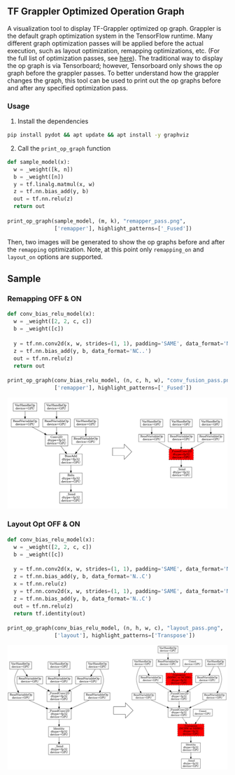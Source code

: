 ## TF Grappler Optimized Operation Graph

A visualization tool to display TF-Grappler optimized op graph. Grappler is the
default graph optimization system in the TensorFlow runtime. Many different
graph optimization passes will be applied before the actual execution, such as
layout optimization, remapping optimizations, etc. (For the full list of
optimization passes, see
[here](https://www.tensorflow.org/guide/graph_optimization)). The traditional
way to display the op graph is via Tensorboard; however, Tensorboard only shows
the op graph before the grappler passes. To better understand how the grappler
changes the graph, this tool can be used to print out the op graphs before and
after any specified optimization pass.

### Usage
1. Install the dependencies
```bash
pip install pydot && apt update && apt install -y graphviz
```
2. Call the `print_op_graph` function
```python
def sample_model(x):
  w = _weight([k, n])
  b = _weight([n])
  y = tf.linalg.matmul(x, w)
  z = tf.nn.bias_add(y, b)
  out = tf.nn.relu(z)
  return out
 
print_op_graph(sample_model, (m, k), "remapper_pass.png",
               ['remapper'], highlight_patterns=['_Fused'])
```
Then, two images will be generated to show the op graphs before and after the
`remapping` optimization. Note, at this point only `remapping_on` and
`layout_on` options are supported.

## Sample
### Remapping OFF & ON
```python
def conv_bias_relu_model(x):
  w = _weight([2, 2, c, c])
  b = _weight([c])

  y = tf.nn.conv2d(x, w, strides=(1, 1), padding='SAME', data_format='NCHW')
  z = tf.nn.bias_add(y, b, data_format='NC..')
  out = tf.nn.relu(z)
  return out

print_op_graph(conv_bias_relu_model, (n, c, h, w), "conv_fusion_pass.png",
               ['remapper'], highlight_patterns=['_Fused'])
```
![Remapping pass](pics/conv_bias_relu.png)

### Layout Opt OFF & ON
```python
def conv_bias_relu_model(x):
  w = _weight([2, 2, c, c])
  b = _weight([c])

  y = tf.nn.conv2d(x, w, strides=(1, 1), padding='SAME', data_format='NHWC')
  z = tf.nn.bias_add(y, b, data_format='N..C')
  x = tf.nn.relu(z)
  y = tf.nn.conv2d(x, w, strides=(1, 1), padding='SAME', data_format='NHWC')
  z = tf.nn.bias_add(y, b, data_format='N..C')
  out = tf.nn.relu(z)
  return tf.identity(out)

print_op_graph(conv_bias_relu_model, (n, h, w, c), "layout_pass.png",
               ['layout'], highlight_patterns=['Transpose'])
```
![Layout pass](pics/layout.png)
